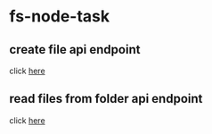 # fs-node-task

## create file api endpoint

click [here](https://filesystem-api-task.herokuapp.com/createFile)

## read files from folder api endpoint

click [here](https://filesystem-api-task.herokuapp.com/readFiles)
